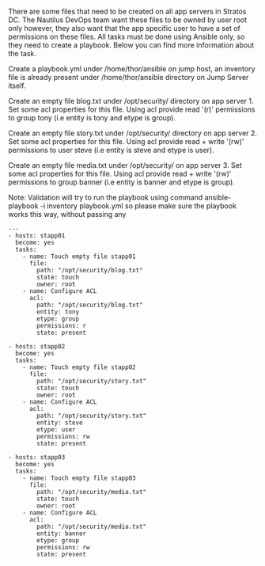 There are some files that need to be created on all app servers in Stratos DC. The Nautilus DevOps team want these files to be owned by user root only however, they also want that the app specific user to have a set of permissions on these files. All tasks must be done using Ansible only, so they need to create a playbook. Below you can find more information about the task.

Create a playbook.yml under /home/thor/ansible on jump host, an inventory file is already present under /home/thor/ansible directory on Jump Server itself.

Create an empty file blog.txt under /opt/security/ directory on app server 1. Set some acl properties for this file. Using acl provide read '(r)' permissions to group tony (i.e entity is tony and etype is group).

Create an empty file story.txt under /opt/security/ directory on app server 2. Set some acl properties for this file. Using acl provide read + write '(rw)' permissions to user steve (i.e entity is steve and etype is user).

Create an empty file media.txt under /opt/security/ on app server 3. Set some acl properties for this file. Using acl provide read + write '(rw)' permissions to group banner (i.e entity is banner and etype is group).

Note: Validation will try to run the playbook using command ansible-playbook -i inventory playbook.yml so please make sure the playbook works this way, without passing any

```
---
- hosts: stapp01
  become: yes
  tasks:
    - name: Touch empty file stapp01
      file:
        path: "/opt/security/blog.txt"
        state: touch 
        owner: root
    - name: Configure ACL
      acl: 
        path: "/opt/security/blog.txt"
        entity: tony
        etype: group
        permissions: r
        state: present
        
- hosts: stapp02
  become: yes
  tasks:
    - name: Touch empty file stapp02
      file:
        path: "/opt/security/story.txt"
        state: touch 
        owner: root
    - name: Configure ACL
      acl: 
        path: "/opt/security/story.txt"
        entity: steve
        etype: user
        permissions: rw
        state: present
        
- hosts: stapp03
  become: yes
  tasks:
    - name: Touch empty file stapp03
      file:
        path: "/opt/security/media.txt"
        state: touch 
        owner: root
    - name: Configure ACL
      acl: 
        path: "/opt/security/media.txt"
        entity: banner
        etype: group
        permissions: rw
        state: present
```